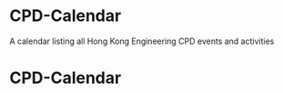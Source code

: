 # CPD-Calendar
A calendar listing all Hong Kong Engineering CPD events and activities
# CPD-Calendar
